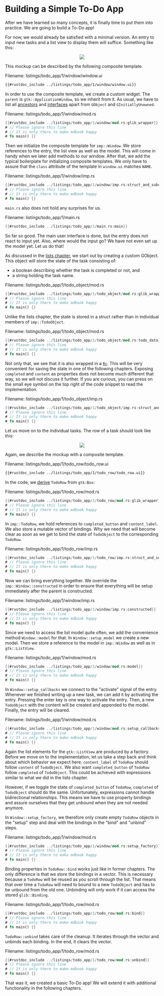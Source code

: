 # Building a Simple To-Do App

After we have learned so many concepts, it is finally time to put them into practice.
We are going to build a To-Do app!

For now, we would already be satisfied with a minimal version.
An entry to input new tasks and a list view to display them will suffice.
Something like this:

<div style="text-align:center"><img src="img/todo_app_1.png" /></div>

This mockup can be described by the following composite template.

<span class="filename">Filename: listings/todo_app/1/window/window.ui</span>

```xml
{{#rustdoc_include ../listings/todo_app/1/window/window.ui}}
```

In order to use the composite template, we create a custom widget.
The `parent` is `gtk::ApplicationWindow`, so we inherit from it.
As usual, we have to list all [ancestors](https://docs.gtk.org/gtk4/class.ApplicationWindow.html#ancestors) and [interfaces](https://docs.gtk.org/gtk4/class.ApplicationWindow.html#implements) apart from `GObject` and `GInitiallyUnowned`.

<span class="filename">Filename: listings/todo_app/1/window/mod.rs</span>

```rust
{{#rustdoc_include ../listings/todo_app/1/window/mod.rs:glib_wrapper}}
# // Please ignore this line
# // It is only there to make mdbook happy
# fn main() {}
```

Then we initialize the composite template for `imp::Window`.
We store references to the entry, the list view as well as the model.
This will come in handy when we later add methods to our window.
After that, we add the typical boilerplate for initializing composite templates.
We only have to assure that the `class` attribute of the template in `window.ui` matches `NAME`.

<span class="filename">Filename: listings/todo_app/1/window/imp.rs</span>

```rust
{{#rustdoc_include ../listings/todo_app/1/window/imp.rs:struct_and_subclass}}
# // Please ignore this line
# // It is only there to make mdbook happy
# fn main() {}
```

`main.rs` also does not hold any surprises for us.

<span class="filename">Filename: listings/todo_app/1/main.rs</span>

```rust
{{#rustdoc_include ../listings/todo_app/1/main.rs:main}}
```

So far so good.
The main user interface is done, but the entry does not react to input yet.
Also, where would the input go?
We have not even set up the model yet.
Let us do that!

As discussed in the [lists chapter](./lists.html),
we start out by creating a custom GObject.
This object will store the state of the task consisting of:
- a boolean describing whether the task is completed or not, and
- a string holding the task name.

<span class="filename">Filename: listings/todo_app/1/todo_object/mod.rs</span>

```rust
{{#rustdoc_include ../listings/todo_app/1/todo_object/mod.rs:glib_wrapper_and_new}}
# // Please ignore this line
# // It is only there to make mdbook happy
# fn main() {}
```

Unlike the lists chapter, the state is stored in a struct rather than in individual members of `imp::TodoObject`.

<span class="filename">Filename: listings/todo_app/1/todo_object/mod.rs</span>

```rust
{{#rustdoc_include ../listings/todo_app/1/todo_object/mod.rs:todo_data}}
# // Please ignore this line
# // It is only there to make mdbook happy
# fn main() {}
```

Not only that, we see that it is also wrapped in a [`Rc`](https://doc.rust-lang.org/std/rc/struct.Rc.html).
This will be very convenient for saving the state in one of the following chapters.
Exposing `completed` and `content` as properties does not become much different that way, so we will not discuss it further.
If you are curious, you can press on the small eye symbol on the top right of the code snippet to read the implementation.

<span class="filename">Filename: listings/todo_app/1/todo_object/imp.rs</span>

```rust
{{#rustdoc_include ../listings/todo_app/1/todo_object/imp.rs:struct_and_subclass}}
# // Please ignore this line
# // It is only there to make mdbook happy
# fn main() {}
```

Let us move on to the individual tasks.
The row of a task should look like this:


<div style="text-align:center"><img src="img/todo_row.png" /></div>

Again, we describe the mockup with a composite template.


<span class="filename">Filename: listings/todo_app/1/todo_row/todo_row.ui</span>

```xml
{{#rustdoc_include ../listings/todo_app/1/todo_row/todo_row.ui}}
```

In the code, we [derive](https://docs.gtk.org/gtk4/class.Box.html#hierarchy) `TodoRow` from `gtk:Box`:

<span class="filename">Filename: listings/todo_app/1/todo_row/mod.rs</span>

```rust
{{#rustdoc_include ../listings/todo_app/1/todo_row/mod.rs:glib_wrapper}}
# // Please ignore this line
# // It is only there to make mdbook happy
# fn main() {}
```

In `imp::TodoRow`, we hold references to `completed_button` and `content_label`.
We also store a mutable vector of bindings.
Why we need that will become clear as soon as we get to bind the state of `TodoObject` to the corresponding `TodoRow`.


<span class="filename">Filename: listings/todo_app/1/todo_row/imp.rs</span>

```rust
{{#rustdoc_include ../listings/todo_app/1/todo_row/imp.rs:struct_and_subclass}}
# // Please ignore this line
# // It is only there to make mdbook happy
# fn main() {}
```

Now we can bring everything together.
We override the `imp::Window::constructed` in order to ensure that everything will be setup immediately after the parent is constructed.

<span class="filename">Filename: listings/todo_app/1/window/imp.rs</span>

```rust
{{#rustdoc_include ../listings/todo_app/1/window/imp.rs:constructed}}
# // Please ignore this line
# // It is only there to make mdbook happy
# fn main() {}
```

Since we need to access the list model quite often, we add the convenience method `Window::model` for that.
In `Window::setup_model` we create a new model.
Then we store a reference to the model in `imp::Window` as well as in `gtk::ListView`.

<span class="filename">Filename: listings/todo_app/1/window/mod.rs</span>

```rust
{{#rustdoc_include ../listings/todo_app/1/window/mod.rs:model}}
# // Please ignore this line
# // It is only there to make mdbook happy
# fn main() {}
```

In `Window::setup_callbacks` we connect to the "activate" signal of the entry.
Whenever we finished writing up a new task, we can add it by activating the entry.
Pressing the enter key is one way to activate the entry.
Then, a new `TodoObject` with the content will be created and appended to the model.
Finally, the entry will be cleared.

<span class="filename">Filename: listings/todo_app/1/window/mod.rs</span>

```rust
{{#rustdoc_include ../listings/todo_app/1/window/mod.rs:setup_callbacks}}
# // Please ignore this line
# // It is only there to make mdbook happy
# fn main() {}
```
Again the list elements for the `gtk::ListView` are produced by a factory.
Before we move on to the implementation, let us take a step back and think about which behavior we expect here.
`content_label` of `TodoRow` should follow `content` of `TodoObject`.
We also want `completed_button` of `TodoRow` follow `completed` of `TodoObject`.
This could be achieved with expressions similar to what we did in the lists chapter.

However, if we toggle the state of `completed_button` of `TodoRow`, `completed` of `TodoObject` should do the same.
Unfortunately, expressions cannot handle bidirectional relationships.
This means we have to use property bindings and assure ourselves that they get unbound when they are not needed anymore.

In `Window::setup_factory`, we therefore only create empty `TodoRow` objects in the "setup" step and deal with the bindings in the "bind" and "unbind" steps.

<span class="filename">Filename: listings/todo_app/1/window/mod.rs</span>

```rust
{{#rustdoc_include ../listings/todo_app/1/window/mod.rs:setup_factory}}
# // Please ignore this line
# // It is only there to make mdbook happy
# fn main() {}
```

Binding properties in `TodoRow::bind` works just like in former chapters.
The only difference is that we store the bindings in a vector.
This is necessary because a `TodoRow` will be reused as you scroll through the list.
That means that over time a `TodoRow` will need to bound to a new `TodoObject` and has to be unbound from the old one.
Unbinding will only work if it can access the stored `glib::Binding`.

<span class="filename">Filename: listings/todo_app/1/todo_row/mod.rs</span>

```rust
{{#rustdoc_include ../listings/todo_app/1/todo_row/mod.rs:bind}}
# // Please ignore this line
# // It is only there to make mdbook happy
# fn main() {}
```

`TodoRow::unbind` takes care of the cleanup.
It iterates through the vector and unbinds each binding.
In the end, it clears the vector.

<span class="filename">Filename: listings/todo_app/1/todo_row/mod.rs</span>

```rust
{{#rustdoc_include ../listings/todo_app/1/todo_row/mod.rs:unbind}}
# // Please ignore this line
# // It is only there to make mdbook happy
# fn main() {}
```

That was it, we created a basic To-Do app!
We will extend it with additional functionality in the following chapters.
